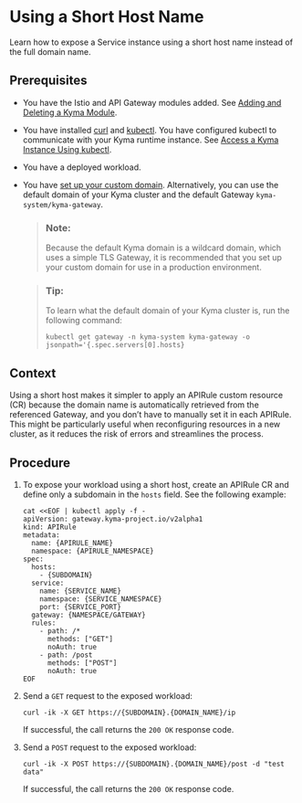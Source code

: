 <!-- loiodec7a0b1573c474293d7e36412a4b9a8 -->

# Using a Short Host Name

Learn how to expose a Service instance using a short host name instead of the full domain name.



<a name="loiodec7a0b1573c474293d7e36412a4b9a8__prereq_adk_mv3_x2c"/>

## Prerequisites

-   You have the Istio and API Gateway modules added. See [Adding and Deleting a Kyma Module](../50-administration-and-ops/adding-and-deleting-a-kyma-module-1b548e9.md#loio1b548e9ad4744b978b8b595288b0cb5c).
-   You have installed [curl](https://curl.se/) and [kubectl](https://kubernetes.io/docs/tasks/tools/#kubectl). You have configured kubectl to communicate with your Kyma runtime instance. See [Access a Kyma Instance Using kubectl](access-a-kyma-instance-using-kubectl-3e25944.md).
-   You have a deployed workload.
-   You have [set up your custom domain](https://kyma-project.io/#/api-gateway/user/tutorials/01-10-setup-custom-domain-for-workload). Alternatively, you can use the default domain of your Kyma cluster and the default Gateway `kyma-system/kyma-gateway`.

    > ### Note:  
    > Because the default Kyma domain is a wildcard domain, which uses a simple TLS Gateway, it is recommended that you set up your custom domain for use in a production environment.

    > ### Tip:  
    > To learn what the default domain of your Kyma cluster is, run the following command:
    > 
    > ```
    > kubectl get gateway -n kyma-system kyma-gateway -o jsonpath='{.spec.servers[0].hosts}
    > ```




<a name="loiodec7a0b1573c474293d7e36412a4b9a8__context_rbx_bxg_y2c"/>

## Context

Using a short host makes it simpler to apply an APIRule custom resource \(CR\) because the domain name is automatically retrieved from the referenced Gateway, and you don’t have to manually set it in each APIRule. This might be particularly useful when reconfiguring resources in a new cluster, as it reduces the risk of errors and streamlines the process.



## Procedure

1.  To expose your workload using a short host, create an APIRule CR and define only a subdomain in the `hosts` field. See the following example:

    ```
    cat <<EOF | kubectl apply -f -
    apiVersion: gateway.kyma-project.io/v2alpha1
    kind: APIRule
    metadata:
      name: {APIRULE_NAME}
      namespace: {APIRULE_NAMESPACE}
    spec:
      hosts:
        - {SUBDOMAIN}
      service:
        name: {SERVICE_NAME}
        namespace: {SERVICE_NAMESPACE}
        port: {SERVICE_PORT}
      gateway: {NAMESPACE/GATEWAY}
      rules:
        - path: /*
          methods: ["GET"]
          noAuth: true
        - path: /post
          methods: ["POST"]
          noAuth: true
    EOF
    ```

2.  Send a `GET` request to the exposed workload:

    ```
    curl -ik -X GET https://{SUBDOMAIN}.{DOMAIN_NAME}/ip
    ```

    If successful, the call returns the `200 OK` response code.

3.  Send a `POST` request to the exposed workload:

    ```
    curl -ik -X POST https://{SUBDOMAIN}.{DOMAIN_NAME}/post -d "test data"
    ```

    If successful, the call returns the `200 OK` response code.


